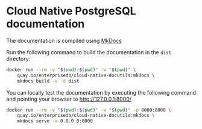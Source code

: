 # Cloud Native PostgreSQL documentation

The documentation is compiled using [MkDocs](https://www.mkdocs.org/)

Run the following command to build the documentation
in the `dist` directory:

``` bash
docker run --rm -v "$(pwd):$(pwd)" -w "$(pwd)" \
    quay.io/enterprisedb/cloud-native-docutils:mkdocs \
    mkdocs build -v -d dist
```

You can locally test the documentation by executing
the following command and pointing your browser
to http://127.0.0.1:8000/

``` bash
docker run --rm -v "$(pwd):$(pwd)" -w "$(pwd)" -p 8000:8000 \
    quay.io/enterprisedb/cloud-native-docutils:mkdocs \
    mkdocs serve -a 0.0.0.0:8000
```
